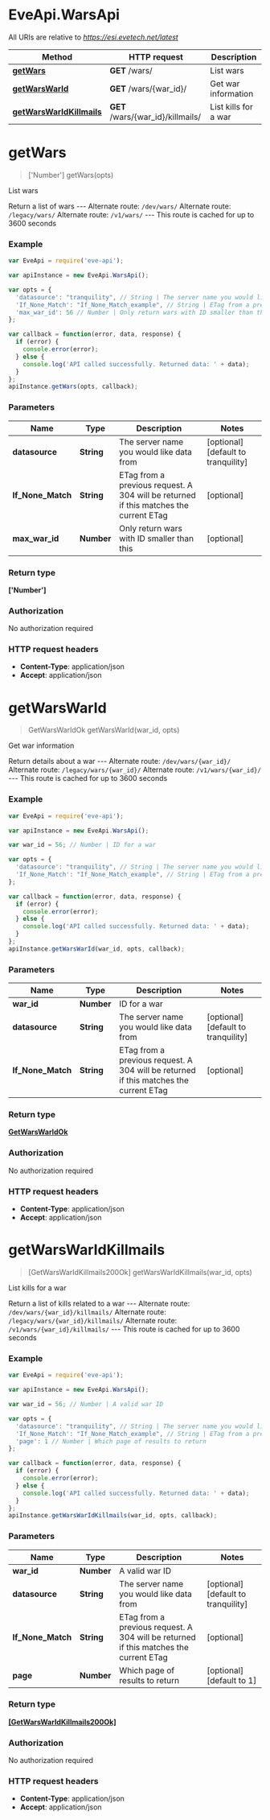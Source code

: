 # EveApi.WarsApi

All URIs are relative to *https://esi.evetech.net/latest*

Method | HTTP request | Description
------------- | ------------- | -------------
[**getWars**](WarsApi.md#getWars) | **GET** /wars/ | List wars
[**getWarsWarId**](WarsApi.md#getWarsWarId) | **GET** /wars/{war_id}/ | Get war information
[**getWarsWarIdKillmails**](WarsApi.md#getWarsWarIdKillmails) | **GET** /wars/{war_id}/killmails/ | List kills for a war


<a name="getWars"></a>
# **getWars**
> ['Number'] getWars(opts)

List wars

Return a list of wars  --- Alternate route: `/dev/wars/`  Alternate route: `/legacy/wars/`  Alternate route: `/v1/wars/`  --- This route is cached for up to 3600 seconds

### Example
```javascript
var EveApi = require('eve-api');

var apiInstance = new EveApi.WarsApi();

var opts = { 
  'datasource': "tranquility", // String | The server name you would like data from
  'If_None_Match': "If_None_Match_example", // String | ETag from a previous request. A 304 will be returned if this matches the current ETag
  'max_war_id': 56 // Number | Only return wars with ID smaller than this
};

var callback = function(error, data, response) {
  if (error) {
    console.error(error);
  } else {
    console.log('API called successfully. Returned data: ' + data);
  }
};
apiInstance.getWars(opts, callback);
```

### Parameters

Name | Type | Description  | Notes
------------- | ------------- | ------------- | -------------
 **datasource** | **String**| The server name you would like data from | [optional] [default to tranquility]
 **If_None_Match** | **String**| ETag from a previous request. A 304 will be returned if this matches the current ETag | [optional] 
 **max_war_id** | **Number**| Only return wars with ID smaller than this | [optional] 

### Return type

**['Number']**

### Authorization

No authorization required

### HTTP request headers

 - **Content-Type**: application/json
 - **Accept**: application/json

<a name="getWarsWarId"></a>
# **getWarsWarId**
> GetWarsWarIdOk getWarsWarId(war_id, opts)

Get war information

Return details about a war  --- Alternate route: `/dev/wars/{war_id}/`  Alternate route: `/legacy/wars/{war_id}/`  Alternate route: `/v1/wars/{war_id}/`  --- This route is cached for up to 3600 seconds

### Example
```javascript
var EveApi = require('eve-api');

var apiInstance = new EveApi.WarsApi();

var war_id = 56; // Number | ID for a war

var opts = { 
  'datasource': "tranquility", // String | The server name you would like data from
  'If_None_Match': "If_None_Match_example", // String | ETag from a previous request. A 304 will be returned if this matches the current ETag
};

var callback = function(error, data, response) {
  if (error) {
    console.error(error);
  } else {
    console.log('API called successfully. Returned data: ' + data);
  }
};
apiInstance.getWarsWarId(war_id, opts, callback);
```

### Parameters

Name | Type | Description  | Notes
------------- | ------------- | ------------- | -------------
 **war_id** | **Number**| ID for a war | 
 **datasource** | **String**| The server name you would like data from | [optional] [default to tranquility]
 **If_None_Match** | **String**| ETag from a previous request. A 304 will be returned if this matches the current ETag | [optional] 

### Return type

[**GetWarsWarIdOk**](GetWarsWarIdOk.md)

### Authorization

No authorization required

### HTTP request headers

 - **Content-Type**: application/json
 - **Accept**: application/json

<a name="getWarsWarIdKillmails"></a>
# **getWarsWarIdKillmails**
> [GetWarsWarIdKillmails200Ok] getWarsWarIdKillmails(war_id, opts)

List kills for a war

Return a list of kills related to a war  --- Alternate route: `/dev/wars/{war_id}/killmails/`  Alternate route: `/legacy/wars/{war_id}/killmails/`  Alternate route: `/v1/wars/{war_id}/killmails/`  --- This route is cached for up to 3600 seconds

### Example
```javascript
var EveApi = require('eve-api');

var apiInstance = new EveApi.WarsApi();

var war_id = 56; // Number | A valid war ID

var opts = { 
  'datasource': "tranquility", // String | The server name you would like data from
  'If_None_Match': "If_None_Match_example", // String | ETag from a previous request. A 304 will be returned if this matches the current ETag
  'page': 1 // Number | Which page of results to return
};

var callback = function(error, data, response) {
  if (error) {
    console.error(error);
  } else {
    console.log('API called successfully. Returned data: ' + data);
  }
};
apiInstance.getWarsWarIdKillmails(war_id, opts, callback);
```

### Parameters

Name | Type | Description  | Notes
------------- | ------------- | ------------- | -------------
 **war_id** | **Number**| A valid war ID | 
 **datasource** | **String**| The server name you would like data from | [optional] [default to tranquility]
 **If_None_Match** | **String**| ETag from a previous request. A 304 will be returned if this matches the current ETag | [optional] 
 **page** | **Number**| Which page of results to return | [optional] [default to 1]

### Return type

[**[GetWarsWarIdKillmails200Ok]**](GetWarsWarIdKillmails200Ok.md)

### Authorization

No authorization required

### HTTP request headers

 - **Content-Type**: application/json
 - **Accept**: application/json

